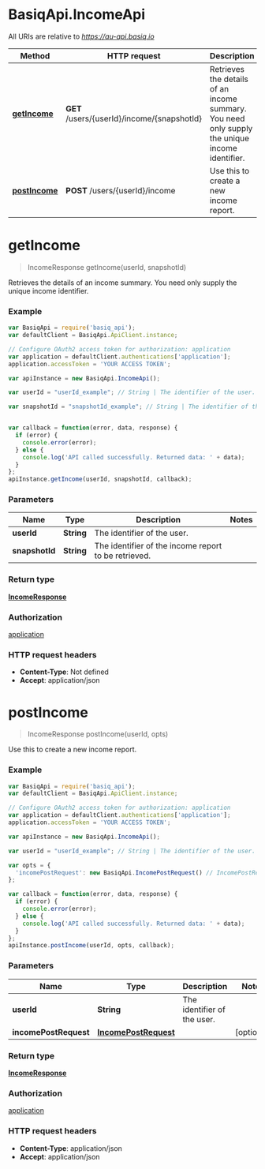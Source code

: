 # BasiqApi.IncomeApi

All URIs are relative to *https://au-api.basiq.io*

Method | HTTP request | Description
------------- | ------------- | -------------
[**getIncome**](IncomeApi.md#getIncome) | **GET** /users/{userId}/income/{snapshotId} | Retrieves the details of an income summary. You need only supply the unique income identifier.
[**postIncome**](IncomeApi.md#postIncome) | **POST** /users/{userId}/income | Use this to create a new income report.


<a name="getIncome"></a>
# **getIncome**
> IncomeResponse getIncome(userId, snapshotId)

Retrieves the details of an income summary. You need only supply the unique income identifier.

### Example
```javascript
var BasiqApi = require('basiq_api');
var defaultClient = BasiqApi.ApiClient.instance;

// Configure OAuth2 access token for authorization: application
var application = defaultClient.authentications['application'];
application.accessToken = 'YOUR ACCESS TOKEN';

var apiInstance = new BasiqApi.IncomeApi();

var userId = "userId_example"; // String | The identifier of the user.

var snapshotId = "snapshotId_example"; // String | The identifier of the income report to be retrieved.


var callback = function(error, data, response) {
  if (error) {
    console.error(error);
  } else {
    console.log('API called successfully. Returned data: ' + data);
  }
};
apiInstance.getIncome(userId, snapshotId, callback);
```

### Parameters

Name | Type | Description  | Notes
------------- | ------------- | ------------- | -------------
 **userId** | **String**| The identifier of the user. | 
 **snapshotId** | **String**| The identifier of the income report to be retrieved. | 

### Return type

[**IncomeResponse**](IncomeResponse.md)

### Authorization

[application](../README.md#application)

### HTTP request headers

 - **Content-Type**: Not defined
 - **Accept**: application/json

<a name="postIncome"></a>
# **postIncome**
> IncomeResponse postIncome(userId, opts)

Use this to create a new income report.

### Example
```javascript
var BasiqApi = require('basiq_api');
var defaultClient = BasiqApi.ApiClient.instance;

// Configure OAuth2 access token for authorization: application
var application = defaultClient.authentications['application'];
application.accessToken = 'YOUR ACCESS TOKEN';

var apiInstance = new BasiqApi.IncomeApi();

var userId = "userId_example"; // String | The identifier of the user.

var opts = { 
  'incomePostRequest': new BasiqApi.IncomePostRequest() // IncomePostRequest | 
};

var callback = function(error, data, response) {
  if (error) {
    console.error(error);
  } else {
    console.log('API called successfully. Returned data: ' + data);
  }
};
apiInstance.postIncome(userId, opts, callback);
```

### Parameters

Name | Type | Description  | Notes
------------- | ------------- | ------------- | -------------
 **userId** | **String**| The identifier of the user. | 
 **incomePostRequest** | [**IncomePostRequest**](IncomePostRequest.md)|  | [optional] 

### Return type

[**IncomeResponse**](IncomeResponse.md)

### Authorization

[application](../README.md#application)

### HTTP request headers

 - **Content-Type**: application/json
 - **Accept**: application/json

